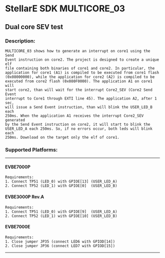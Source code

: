 # StellarE SDK MULTICORE_03

## Dual core SEV test

### Description:
	MULTICORE_03 shows how to generate an interrupt on core1 using the Send
	Event instruction on core2. The project is designed to create a unique elf
	file containing both binaries of core1 and core2. In particular, the
	application for core1 (A1) is compiled to be executed from core1 flash
	(0x08000000), while the application for core2 (A2) is compiled to be
	executed from core2 flash (0x080F0000). The application A1 on core1 will
	start core2, than will wait for the interrupt Core2_SEV (Core2 Send Event
	interrupt to Core1 through EXTI line 45). The application A2, after 1 sec,
	will issue a Send Event instruction, than will blink the USER_LED_B each
	250ms. When the application A1 receives the interrupt Core2_SEV generated
	by the Send Event instruction on core2, it will start to blink the
	USER_LED_A each 250ms. So, if no errors occur, both leds will blink each
	250ms. Download on the target only the elf of core1.
### Supported Platforms:
-----------------------------------------------------------
#### EVBE7000P
	Requirements:
	1. Connect TP51 (LED_0) with GPIOE[13] (USER_LED_A)
	2. Connect TP52 (LED_1) with GPIOE[0]  (USER_LED_B)
#### EVBE3000P Rev.A
	Requirements:
	1. Connect TP51 (LED_0) with GPIOE[9]  (USER_LED_A)
	2. Connect TP52 (LED_1) with GPIOE[10] (USER_LED_B)
#### EVBE7000E
	Requirements:
	1. Close jumper JP35 (connect LED6 with GPIOD[14])
	2. Close jumper JP36 (connect LED7 with GPIOD[15])
-----------------------------------------------------------